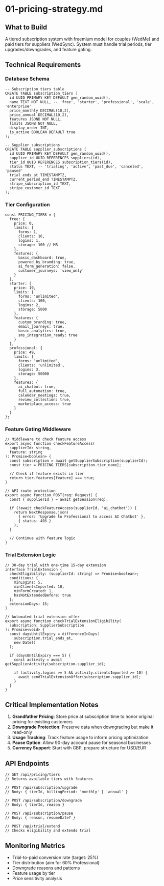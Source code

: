 # 01-pricing-strategy.md

## What to Build

A tiered subscription system with freemium model for couples (WedMe) and paid tiers for suppliers (WedSync). System must handle trial periods, tier upgrades/downgrades, and feature gating.

## Technical Requirements

### Database Schema

```
-- Subscription tiers table
CREATE TABLE subscription_tiers (
  id UUID PRIMARY KEY DEFAULT gen_random_uuid(),
  name TEXT NOT NULL, -- 'free', 'starter', 'professional', 'scale', 'enterprise'
  price_monthly DECIMAL(10,2),
  price_annual DECIMAL(10,2),
  features JSONB NOT NULL,
  limits JSONB NOT NULL,
  display_order INT,
  is_active BOOLEAN DEFAULT true
);

-- Supplier subscriptions
CREATE TABLE supplier_subscriptions (
  id UUID PRIMARY KEY DEFAULT gen_random_uuid(),
  supplier_id UUID REFERENCES suppliers(id),
  tier_id UUID REFERENCES subscription_tiers(id),
  status TEXT, -- 'trialing', 'active', 'past_due', 'canceled', 'paused'
  trial_ends_at TIMESTAMPTZ,
  current_period_end TIMESTAMPTZ,
  stripe_subscription_id TEXT,
  stripe_customer_id TEXT
);
```

### Tier Configuration

```
const PRICING_TIERS = {
  free: {
    price: 0,
    limits: {
      forms: 1,
      clients: 10,
      logins: 1,
      storage: 100 // MB
    },
    features: {
      basic_dashboard: true,
      powered_by_branding: true,
      ai_form_generation: false,
      customer_journeys: 'view_only'
    }
  },
  starter: {
    price: 19,
    limits: {
      forms: 'unlimited',
      clients: 100,
      logins: 2,
      storage: 5000
    },
    features: {
      custom_branding: true,
      email_journeys: true,
      basic_analytics: true,
      sms_integration_ready: true
    }
  },
  professional: {
    price: 49,
    limits: {
      forms: 'unlimited',
      clients: 'unlimited',
      logins: 3,
      storage: 50000
    },
    features: {
      ai_chatbot: true,
      full_automation: true,
      calendar_meetings: true,
      review_collection: true,
      marketplace_access: true
    }
  }
};
```

### Feature Gating Middleware

```
// Middleware to check feature access
export async function checkFeatureAccess(
  supplierId: string,
  feature: string
): Promise<boolean> {
  const subscription = await getSupplierSubscription(supplierId);
  const tier = PRICING_TIERS[subscription.tier_name];
  
  // Check if feature exists in tier
  return tier.features[feature] === true;
}

// API route protection
export async function POST(req: Request) {
  const { supplierId } = await getSession(req);
  
  if (!await checkFeatureAccess(supplierId, 'ai_chatbot')) {
    return NextResponse.json(
      { error: 'Upgrade to Professional to access AI Chatbot' },
      { status: 403 }
    );
  }
  
  // Continue with feature logic
}
```

### Trial Extension Logic

```
// 30-day trial with one-time 15-day extension
interface TrialExtension {
  checkEligibility: (supplierId: string) => Promise<boolean>;
  conditions: {
    minLogins: 5,
    minClientsImported: 10,
    minFormCreated: 1,
    hasNotExtendedBefore: true
  };
  extensionDays: 15;
}

// Automated trial extension offer
export async function checkTrialExtensionEligibility(
  subscription: SupplierSubscription
): Promise<void> {
  const daysUntilExpiry = differenceInDays(
    subscription.trial_ends_at,
    new Date()
  );
  
  if (daysUntilExpiry === 5) {
    const activity = await getSupplierActivity(subscription.supplier_id);
    
    if (activity.logins >= 5 && activity.clientsImported >= 10) {
      await sendTrialExtensionOffer(subscription.supplier_id);
    }
  }
}
```

## Critical Implementation Notes

1. **Grandfather Pricing**: Store price at subscription time to honor original pricing for existing customers
2. **Downgrade Protection**: Preserve data when downgrading but make it read-only
3. **Usage Tracking**: Track feature usage to inform pricing optimization
4. **Pause Option**: Allow 90-day account pause for seasonal businesses
5. **Currency Support**: Start with GBP, prepare structure for USD/EUR

## API Endpoints

```
// GET /api/pricing/tiers
// Returns available tiers with features

// POST /api/subscription/upgrade
// Body: { tierId, billingPeriod: 'monthly' | 'annual' }

// POST /api/subscription/downgrade
// Body: { tierId, reason }

// POST /api/subscription/pause
// Body: { reason, resumeDate? }

// POST /api/trial/extend
// Checks eligibility and extends trial
```

## Monitoring Metrics

- Trial-to-paid conversion rate (target: 25%)
- Tier distribution (aim for 60% Professional)
- Downgrade reasons and patterns
- Feature usage by tier
- Price sensitivity analysis